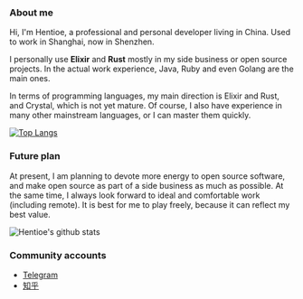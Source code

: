 ### About me

Hi, I'm Hentioe, a professional and personal developer living in China. Used to work in Shanghai, now in Shenzhen.

I personally use **Elixir** and **Rust** mostly in my side business or open source projects. In the actual work experience, Java, Ruby and even Golang are the main ones.

In terms of programming languages, my main direction is Elixir and Rust, and Crystal, which is not yet mature. Of course, I also have experience in many other mainstream languages, or I can master them quickly.

[![Top Langs](https://github-readme-stats.vercel.app/api/top-langs/?username=Hentioe)](https://github.com/Hentioe/github-readme-stats)

### Future plan

At present, I am planning to devote more energy to open source software, and make open source as part of a side business as much as possible. At the same time, I always look forward to ideal and comfortable work (including remote). It is best for me to play freely, because it can reflect my best value.

![Hentioe's github stats](https://github-readme-stats.vercel.app/api?username=Hentioe&show_icons=true&icon_color=E0F63F&bg_color=30,57AECE,36F4FF&title_color=fff&text_color=fff)

### Community accounts

- [Telegram](https://t.me/Hentioe)
- [知乎](https://www.zhihu.com/people/Hentioe)
